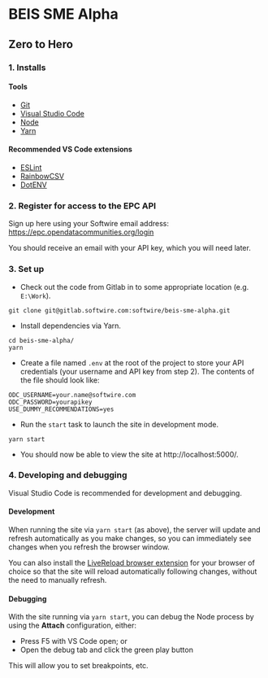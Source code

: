 # BEIS SME Alpha

## Zero to Hero

### 1. Installs

#### Tools

* [Git](https://git-scm.com/)
* [Visual Studio Code](https://code.visualstudio.com/)
* [Node](https://nodejs.org/en/)
* [Yarn](https://yarnpkg.com/en/)

#### Recommended VS Code extensions

* [ESLint](https://marketplace.visualstudio.com/items?itemName=dbaeumer.vscode-eslint)
* [RainbowCSV](https://marketplace.visualstudio.com/items?itemName=mechatroner.rainbow-csv)
* [DotENV](https://marketplace.visualstudio.com/items?itemName=mikestead.dotenv)

### 2. Register for access to the EPC API

Sign up here using your Softwire email address: https://epc.opendatacommunities.org/login

You should receive an email with your API key, which you will need later.

### 3. Set up

* Check out the code from Gitlab in to some appropriate location (e.g. `E:\Work`).
```
git clone git@gitlab.softwire.com:softwire/beis-sme-alpha.git
```
* Install dependencies via Yarn.
```
cd beis-sme-alpha/
yarn
```
* Create a file named `.env` at the root of the project to store your API credentials (your username and API key from step 2). The contents of the file should look like:
```
ODC_USERNAME=your.name@softwire.com
ODC_PASSWORD=yourapikey
USE_DUMMY_RECOMMENDATIONS=yes
```
* Run the `start` task to launch the site in development mode.
```
yarn start
```
* You should now be able to view the site at http://localhost:5000/.

### 4. Developing and debugging

Visual Studio Code is recommended for development and debugging.

#### Development

When running the site via `yarn start` (as above), the server will update and refresh automatically as you make changes, so you can immediately see changes when you refresh the browser window.

You can also install the [LiveReload browser extension](http://livereload.com/extensions/) for your browser of choice so that the site will reload automatically following changes, without the need to manually refresh.

#### Debugging

With the site running via `yarn start`, you can debug the Node process by using the **Attach** configuration, either:

* Press F5 with VS Code open; or
* Open the debug tab and click the green play button

This will allow you to set breakpoints, etc.
